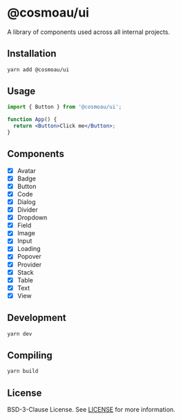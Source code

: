 # @cosmoau/ui

A library of components used across all internal projects.

## Installation

```bash
yarn add @cosmoau/ui
```

## Usage

```jsx
import { Button } from '@cosmoau/ui';

function App() {
  return <Button>Click me</Button>;
}
```

## Components

- [x] Avatar
- [x] Badge
- [x] Button
- [x] Code
- [x] Dialog
- [x] Divider
- [x] Dropdown
- [x] Field
- [x] Image
- [x] Input
- [x] Loading
- [x] Popover
- [x] Provider
- [x] Stack
- [x] Table
- [x] Text
- [x] View

## Development

```bash
yarn dev
```

## Compiling

```bash
yarn build
```

## License

BSD-3-Clause License. See [LICENSE](LICENSE) for more information.
